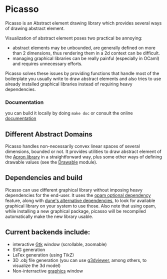 # Picasso
Picasso is an Abstract element drawing library which provides several
ways of drawing abstract element.

Visualization of abstract element poses two practical be annoying:
- abstract elements may be unbounded, are generally defined on more than 2 dimensions, thus rendering them in a 2d context can be difficult.
- managing graphical libraries can be really painful (especially in OCaml) and requires unnecessary efforts.

Picasso solves these issues by providing functions that handle most of
the boilerplate you usually write to draw abstract elements and also
tries to use already installed graphical libraries instead of
requiring heavy dependencies.

### Documentation
you can build it locally by doing ``make doc`` or consult the online [documentation](https://ghilesz.github.io/picasso/picasso/index.html)

## Different Abstract Domains
Picasso handles non-necessarily convex linear spaces of several
dimensions, bounded or not. It provides utilities to draw abstract
element of the [Apron library](https://github.com/antoinemine/apron)
in a straightforward way, plus some other ways of defining drawable
values (see the
[Drawable](https://ghilesz.github.io/picasso/picasso/Picasso/Drawable/index.html)
module).

## Dependencies and build
Picasso can use different graphical library without imposing heavy
dependencies for the end-user. It uses the [opam optional dependency](https://opam.ocaml.org/doc/1.1/Advanced_Usage.html#Installing-packages)
feature, along with [dune's alternative dependencies](https://dune.readthedocs.io/en/stable/concepts.html?highlight=select#alternative-deps), to look for available
graphical library on your system to use those. Also note that using
opam, while installing a new graphical package, picasso will be
recompiled automatically make the new library usable.

## Current backends include:
- interactive [Gtk](http://lablgtk.forge.ocamlcore.org/) window (scrollable, zoomable)
- SVG generation
- LaTex generation (using TikZ)
- 3D .obj file generation (you can use [g3dviewer](http://automagically.de/g3dviewer/), among others, to visualize the 3d model)
- Non-interractive [graphics](https://github.com/ocaml/graphics) window
